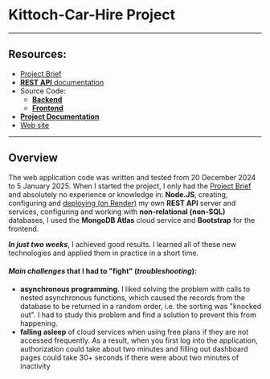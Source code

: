 # Kittoch-Car-Hire Project
---

## Resources:
- [Project Brief](https://github.com/StanStarishko/Kittoch-Car-Hire/blob/main/docs/Project%20Brief.pdf)
- [**REST API** documentation](https://documenter.getpostman.com/view/8437769/2sAYJ9AdsE)
- Source Code:
   - [**Backend**](https://github.com/StanStarishko/Kittoch-Car-Hire/tree/main/backend)
   - [**Frontend**](https://github.com/StanStarishko/Kittoch-Car-Hire/tree/main/frontend)
- [**Project Documentation**](https://github.com/StanStarishko/Kittoch-Car-Hire/tree/main/docs)
- [Web site](https://kittoch-car-hire.netlify.app/)

---

## Overview
The web application code was written and tested from 20 December 2024 to 5 January 2025. When I started the project, I only had the [Project Brief](https://github.com/StanStarishko/Kittoch-Car-Hire/blob/main/docs/Project%20Brief.pdf) and absolutely no experience or knowledge in: **Node.JS**, creating, configuring and [deploying (on Render)](https://render.com/) my own **REST API** server and services, configuring and working with **non-relational (non-SQL)** databases, I used the **MongoDB Atlas** cloud service and **Bootstrap** for the frontend. 

***In just two weeks***, I achieved good results. I learned all of these new technologies and applied them in practice in a short time.

#### *Main challenges* that I had to "fight" (*troubleshooting*):
- **asynchronous programming**. I liked solving the problem with calls to nested asynchronous functions, which caused the records from the database to be returned in a random order, i.e. the sorting was "knocked out". I had to study this problem and find a solution to prevent this from happening.
- **falling asleep** of cloud services when using free plans if they are not accessed frequently. As a result, when you first log into the application, authorization could take about two minutes and filling out dashboard pages could take 30+ seconds if there were about two minutes of inactivity
  
